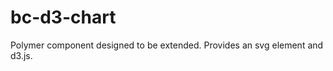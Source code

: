 bc-d3-chart
===========

Polymer component designed to be extended. Provides an svg element and d3.js. 

